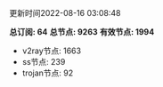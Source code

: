 更新时间2022-08-16 03:08:48

**总订阅: 64**
**总节点: 9263**
**有效节点: 1994**
- v2ray节点: 1663
- ss节点: 239
- trojan节点: 92
